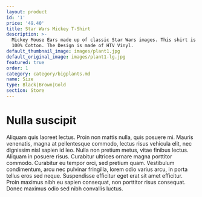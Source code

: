 ```yaml
---
layout: product
id: '1'
price: '49.40'
title: Star Wars Mickey T-Shirt
description: >-
  Mickey Mouse Ears made up of classic Star Wars images. This shirt is made of
  100% Cotton. The Design is made of HTV Vinyl. 
default_thumbnail_image: images/plant1.jpg
default_original_image: images/plant1-lg.jpg
featured: true
order: 1
category: category/bigplants.md
name: Size
type: Black|Brown|Gold
section: Store
---
```


# Nulla suscipit

Aliquam quis laoreet lectus. Proin non mattis nulla, quis posuere mi. Mauris venenatis, magna at pellentesque commodo, lectus risus vehicula elit, nec dignissim nisl sapien id leo. Nulla non pretium metus, vitae finibus lectus. Aliquam in posuere risus. Curabitur ultrices ornare magna porttitor commodo. Curabitur eu tempor orci, sed pretium quam. Vestibulum condimentum, arcu nec pulvinar fringilla, lorem odio varius arcu, in porta tellus eros sed neque. Suspendisse efficitur eget erat sit amet efficitur. Proin maximus nibh eu sapien consequat, non porttitor risus consequat. Donec maximus odio sed nibh convallis luctus.
